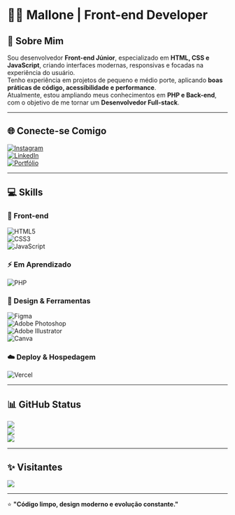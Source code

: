 # 👨‍💻 Mallone | Front-end Developer  

## 🚀 Sobre Mim  
Sou desenvolvedor **Front-end Júnior**, especializado em **HTML, CSS e JavaScript**, criando interfaces modernas, responsivas e focadas na experiência do usuário.  
Tenho experiência em projetos de pequeno e médio porte, aplicando **boas práticas de código, acessibilidade e performance**.  
Atualmente, estou ampliando meus conhecimentos em **PHP e Back-end**, com o objetivo de me tornar um **Desenvolvedor Full-stack**.  

---

## 🌐 Conecte-se Comigo  
[![Instagram](https://img.shields.io/badge/Instagram-%23E4405F.svg?style=for-the-badge&logo=Instagram&logoColor=white)](https://instagram.com/dev_mallone)  
[![LinkedIn](https://img.shields.io/badge/LinkedIn-%230077B5.svg?style=for-the-badge&logo=linkedin&logoColor=white)](https://linkedin.com/in/seu-linkedin)  
[![Portfólio](https://img.shields.io/badge/Portfolio-%2312100E.svg?style=for-the-badge&logo=vercel&logoColor=white)](https://seu-portfolio.com)  

---

## 💻 Skills  

### 🚀 Front-end  
![HTML5](https://img.shields.io/badge/html5-%23E34F26.svg?style=for-the-badge&logo=html5&logoColor=white)  
![CSS3](https://img.shields.io/badge/css3-%231572B6.svg?style=for-the-badge&logo=css3&logoColor=white)  
![JavaScript](https://img.shields.io/badge/javascript-%23323330.svg?style=for-the-badge&logo=javascript&logoColor=%23F7DF1E)  

### ⚡ Em Aprendizado  
![PHP](https://img.shields.io/badge/php-%23777BB4.svg?style=for-the-badge&logo=php&logoColor=white)  

### 🎨 Design & Ferramentas  
![Figma](https://img.shields.io/badge/figma-%23F24E1E.svg?style=for-the-badge&logo=figma&logoColor=white)  
![Adobe Photoshop](https://img.shields.io/badge/photoshop-%2331A8FF.svg?style=for-the-badge&logo=adobephotoshop&logoColor=white)  
![Adobe Illustrator](https://img.shields.io/badge/illustrator-%23FF9A00.svg?style=for-the-badge&logo=adobeillustrator&logoColor=white)  
![Canva](https://img.shields.io/badge/Canva-%2300C4CC.svg?style=for-the-badge&logo=Canva&logoColor=white)  

### ☁️ Deploy & Hospedagem  
![Vercel](https://img.shields.io/badge/vercel-%23000000.svg?style=for-the-badge&logo=vercel&logoColor=white)  

---

## 📊 GitHub Status  
![](https://github-readme-stats.vercel.app/api?username=DevMallone&theme=vue-dark&hide_border=true&include_all_commits=true&count_private=false)  
![](https://github-readme-streak-stats.herokuapp.com/?user=DevMallone&theme=vue-dark&hide_border=true)  
![](https://github-readme-stats.vercel.app/api/top-langs/?username=DevMallone&theme=vue-dark&hide_border=true&include_all_commits=true&count_private=false&layout=compact)  

---

## ✨ Visitantes  
[![](https://visitcount.itsvg.in/api?id=DevMallone&icon=0&color=0)](https://visitcount.itsvg.in)  

---

⭐ **"Código limpo, design moderno e evolução constante."**  

